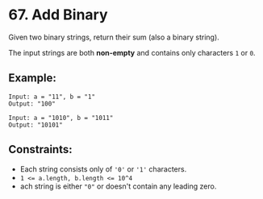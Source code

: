 # 67. Add Binary

Given two binary strings, return their sum (also a binary string).

The input strings are both **non-empty** and contains only characters `1` or `0`.

## Example:
```
Input: a = "11", b = "1"
Output: "100"

Input: a = "1010", b = "1011"
Output: "10101"
```

## Constraints:
* Each string consists only of `'0'` or `'1'` characters.
* `1 <= a.length, b.length <= 10^4`
* ach string is either `"0"` or doesn't contain any leading zero.
